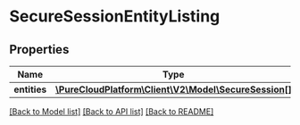 # SecureSessionEntityListing

## Properties
Name | Type | Description | Notes
------------ | ------------- | ------------- | -------------
**entities** | [**\PureCloudPlatform\Client\V2\Model\SecureSession[]**](SecureSession.md) |  | [optional] 

[[Back to Model list]](../README.md#documentation-for-models) [[Back to API list]](../README.md#documentation-for-api-endpoints) [[Back to README]](../README.md)


